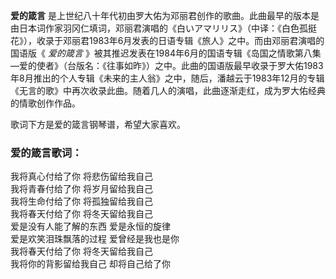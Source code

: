 

**爱的箴言**
是上世纪八十年代初由罗大佑为邓丽君创作的歌曲。此曲最早的版本是由日本词作家羽冈仁填词，邓丽君演唱的《白いアマリリス》（中译：《白色孤挺花》），收录于邓丽君1983年6月发表的日语专辑《旅人》之中。而由邓丽君演唱的国语版《
_爱的箴言_
》被其推迟发表在1984年6月的国语专辑《岛国之情歌第八集—爱的使者》（台版名：《往事如昨》）之中。此曲的国语版最早收录于罗大佑1983年8月推出的个人专辑《未来的主人翁》之中，随后，潘越云于1983年12月的专辑《无言的歌》中再次收录此曲。随着几人的演唱，此曲逐渐走红，成为罗大佑经典的情歌创作作品。

  
歌词下方是爱的箴言钢琴谱，希望大家喜欢。

### 爱的箴言歌词：

我将真心付给了你 将悲伤留给我自己  
我将青春付给了你 将岁月留给我自己  
我将生命付给了你 将孤独留给我自己  
我将春天付给了你 将冬天留给我自己  
爱是没有人能了解的东西 爱是永恒的旋律  
爱是欢笑泪珠飘落的过程 爱曾经是我也是你  
我将春天付给了你 将冬天留给我自己  
我将你的背影留给我自己 却将自己给了你

